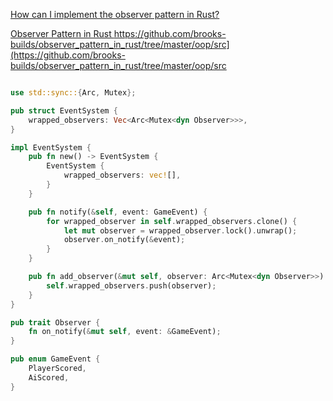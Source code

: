 [How can I implement the observer pattern in Rust?](https://stackoverflow.com/questions/37572734/how-can-i-implement-the-observer-pattern-in-rust)

[Observer Pattern in Rust ](https://dev.to/brookzerker/observer-pattern-in-rust-57hl)
https://github.com/brooks-builds/observer_pattern_in_rust/tree/master/oop/src](https://github.com/brooks-builds/observer_pattern_in_rust/tree/master/oop/src

```rust

use std::sync::{Arc, Mutex};

pub struct EventSystem {
    wrapped_observers: Vec<Arc<Mutex<dyn Observer>>>,
}

impl EventSystem {
    pub fn new() -> EventSystem {
        EventSystem {
            wrapped_observers: vec![],
        }
    }

    pub fn notify(&self, event: GameEvent) {
        for wrapped_observer in self.wrapped_observers.clone() {
            let mut observer = wrapped_observer.lock().unwrap();
            observer.on_notify(&event);
        }
    }

    pub fn add_observer(&mut self, observer: Arc<Mutex<dyn Observer>>) {
        self.wrapped_observers.push(observer);
    }
}

pub trait Observer {
    fn on_notify(&mut self, event: &GameEvent);
}

pub enum GameEvent {
    PlayerScored,
    AiScored,
}

```

